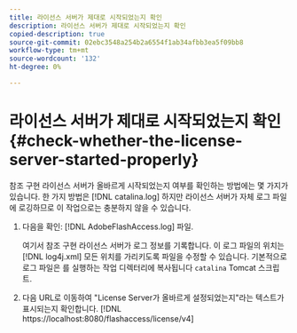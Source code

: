 ```yaml
---
title: 라이선스 서버가 제대로 시작되었는지 확인
description: 라이선스 서버가 제대로 시작되었는지 확인
copied-description: true
source-git-commit: 02ebc3548a254b2a6554f1ab34afbb3ea5f09bb8
workflow-type: tm+mt
source-wordcount: '132'
ht-degree: 0%

---
```


# 라이선스 서버가 제대로 시작되었는지 확인 {#check-whether-the-license-server-started-properly}

참조 구현 라이선스 서버가 올바르게 시작되었는지 여부를 확인하는 방법에는 몇 가지가 있습니다. 한 가지 방법은 [!DNL catalina.log] 하지만 라이선스 서버가 자체 로그 파일에 로깅하므로 이 작업으로는 충분하지 않을 수 있습니다.
1. 다음을 확인: [!DNL AdobeFlashAccess.log] 파일.

   여기서 참조 구현 라이선스 서버가 로그 정보를 기록합니다. 이 로그 파일의 위치는 [!DNL log4j.xml] 모든 위치를 가리키도록 파일을 수정할 수 있습니다. 기본적으로 로그 파일은 를 실행하는 작업 디렉터리에 복사됩니다 `catalina` Tomcat 스크립트.
1. 다음 URL로 이동하여 &quot;License Server가 올바르게 설정되었는지&quot;라는 텍스트가 표시되는지 확인합니다.
   [!DNL ht<span></span>tps://localhost:8080/flashaccess/license/v4]
